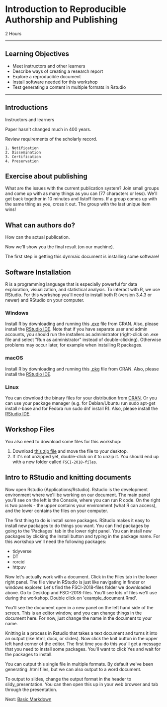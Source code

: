 #  Introduction to Reproducible Authorship and Publishing
2 Hours

-------------------------

## Learning Objectives

* Meet instructors and other learners
* Describe ways of creating a research report
* Explore a reproducible document
* Install software needed for this workshop
* Test generating a content in multiple formats in Rstudio

----------------------------------------------------

## Introductions

Instructors and learners

Paper hasn't changed much in 400 years.

Review requirements of the scholarly record.

    1. Notification
    2. Dissemination
    3. Certification
    4. Preservation

## Exercise about publishing

What are the issues with the current publication system?  Join small groups
and come up with as many things as you can (77 characters or less).  We'll get 
back together in 10 minutes and listoff items.  If a group comes up with the 
same thing as you, cross it out.  The group with the last unique item wins!

## What can authors do?

How can the actual publication.

Now we'll show you the final result (on our machine).  

The first step in getting this dynmaic document is installing some software!

## Software Installation

R is a programming language that is especially powerful for data exploration,
visualization, and statistical analysis. To interact with R, we use RStudio.
For this workshop you'll need to install both R (version 3.4.3 or newer) and
RStudio on your computer.  

### Windows
Install R by downloading and running this
[.exe](https://cran.r-project.org/bin/windows/base/release.htm) file from CRAN. 
Also, please install the [RStudio
IDE](https://www.rstudio.com/products/rstudio/download/#download). 
Note that if you have separate user and admin accounts, you should run the 
installers as administrator (right-click on .exe file and select "Run as administrator" 
instead of double-clicking). Otherwise problems may occur later, for example when installing R packages.

### macOS
Install R by downloading and running this
[.pkg](https://cran.r-project.org/bin/macosx/R-latest.pkg) file from CRAN. Also, 
please install the [RStudio
IDE](https://www.rstudio.com/products/rstudio/download/#download).

### Linux
You can download the binary files for your distribution from
[CRAN](https://cran.r-project.org/index.html). Or you can use your package 
manager (e.g. for Debian/Ubuntu run sudo apt-get install r-base and for 
Fedora run sudo dnf install R). Also, please install the [RStudio
IDE](https://www.rstudio.com/products/rstudio/download/#download).


## Workshop Files

You also need to download some files for this workshop:

1. Download [this zip file](/data/FSCI-2018-files.zip) and move
the file to your desktop.
2. If it's not unzipped yet, double-click on it to unzip it. You should end up
with a new folder called `FSCI-2018-files`.

## Intro to RStudio and knitting documents

Now open Rstudio (Applications/Rstudio).  Rstudio is the development
environment where we'll be working on our document.  The main panel you'll see
on the left is the Console, where you can run R code.  On the right is two
panels - the upper contains your environment (what R can access), and the lower
contains the files on your computer.  

The first thing to do is install some packages.  RStudio makes it easy to
install new packages to do things you want.  You can find packages by going to
the 'Packages' tab in the lower right panel.  You can install new packages by
clicking the Install button and typing in the package name.  For this workshop
we'll need the following packages:

- tidyverse
- DT
- rorcid
- httpuv

Now let's actually work with a document.  Click in the Files tab in the lower
right panel.  The file view in RStudio is just like
navigating in finder or windows explorer.  Let's find the FSCI-2018-files
folder we downloaded above.  Go to Desktop and FSCI-2018-files.  You'll see
lots of files we'll use during the workshop.  Double click on
'example_document.Rmd'.  

You'll see the document open in a new panel on the left hand side of the
screen.  This is an editor window, and you can change things in the document
here.  For now, just change the name in the document to your name.  

Knitting is a process in Rstudio that takes a text document and turns it into
an output (like html, docx, or slides).  Now click the knit button in the upper
left hand corner of the editor.    The first
time you do this you'll get a message that you need to install some packages.
You'll want to click Yes and wait for the packages to install.

You can output this single file in multiple formats.  By default we've been
generating .html files, but we can also output to a word document.

To output to slides, change the output format in the header to
slidy_presentation.  You can then open this up in your web browser and tab
through the presentation.

Next: [Basic Markdown](02-markdown.html)

